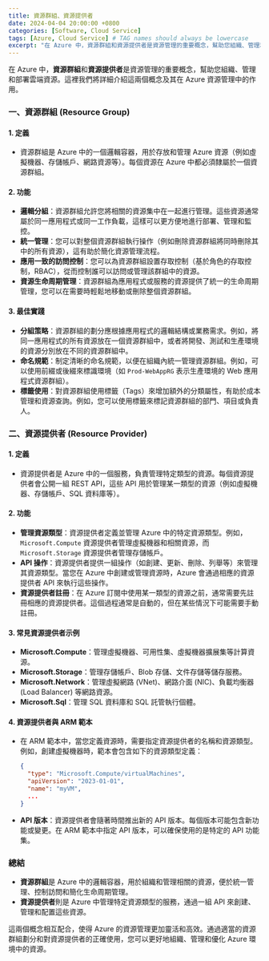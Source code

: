 ```yaml
---
title: 資源群組、資源提供者
date: 2024-04-04 20:00:00 +0800
categories: [Software, Cloud Service]
tags: [Azure, Cloud Service] # TAG names should always be lowercase
excerpt: "在 Azure 中，資源群組和資源提供者是資源管理的重要概念，幫助您組織、管理和部署雲端資源。"
---
```


在 Azure 中，**資源群組**和**資源提供者**是資源管理的重要概念，幫助您組織、管理和部署雲端資源。這裡我們將詳細介紹這兩個概念及其在 Azure 資源管理中的作用。

### **一、資源群組 (Resource Group)**

#### **1. 定義**
   - 資源群組是 Azure 中的一個邏輯容器，用於存放和管理 Azure 資源（例如虛擬機器、存儲帳戶、網路資源等）。每個資源在 Azure 中都必須隸屬於一個資源群組。

#### **2. 功能**
   - **邏輯分組**：資源群組允許您將相關的資源集中在一起進行管理。這些資源通常屬於同一應用程式或同一工作負載，這樣可以更方便地進行部署、管理和監控。
   - **統一管理**：您可以對整個資源群組執行操作（例如刪除資源群組將同時刪除其中的所有資源），這有助於簡化資源管理流程。
   - **應用一致的訪問控制**：您可以為資源群組設置存取控制（基於角色的存取控制，RBAC），從而控制誰可以訪問或管理該群組中的資源。
   - **資源生命周期管理**：資源群組為應用程式或服務的資源提供了統一的生命周期管理，您可以在需要時輕鬆地移動或刪除整個資源群組。

#### **3. 最佳實踐**
   - **分組策略**：資源群組的劃分應根據應用程式的邏輯結構或業務需求。例如，將同一應用程式的所有資源放在一個資源群組中，或者將開發、測試和生產環境的資源分別放在不同的資源群組中。
   - **命名規範**：制定清晰的命名規範，以便在組織內統一管理資源群組。例如，可以使用前綴或後綴來標識環境（如 `Prod-WebAppRG` 表示生產環境的 Web 應用程式資源群組）。
   - **標籤使用**：對資源群組使用標籤（Tags）來增加額外的分類屬性，有助於成本管理和資源查詢。例如，您可以使用標籤來標記資源群組的部門、項目或負責人。

### **二、資源提供者 (Resource Provider)**

#### **1. 定義**
   - 資源提供者是 Azure 中的一個服務，負責管理特定類型的資源。每個資源提供者會公開一組 REST API，這些 API 用於管理某一類型的資源（例如虛擬機器、存儲帳戶、SQL 資料庫等）。

#### **2. 功能**
   - **管理資源類型**：資源提供者定義並管理 Azure 中的特定資源類型。例如，`Microsoft.Compute` 資源提供者管理虛擬機器和相關資源，而 `Microsoft.Storage` 資源提供者管理存儲帳戶。
   - **API 操作**：資源提供者提供一組操作（如創建、更新、刪除、列舉等）來管理其資源類型。當您在 Azure 中創建或管理資源時，Azure 會通過相應的資源提供者 API 來執行這些操作。
   - **資源提供者註冊**：在 Azure 訂閱中使用某一類型的資源之前，通常需要先註冊相應的資源提供者。這個過程通常是自動的，但在某些情況下可能需要手動註冊。

#### **3. 常見資源提供者示例**
   - **Microsoft.Compute**：管理虛擬機器、可用性集、虛擬機器擴展集等計算資源。
   - **Microsoft.Storage**：管理存儲帳戶、Blob 存儲、文件存儲等儲存服務。
   - **Microsoft.Network**：管理虛擬網路 (VNet)、網路介面 (NIC)、負載均衡器 (Load Balancer) 等網路資源。
   - **Microsoft.Sql**：管理 SQL 資料庫和 SQL 託管執行個體。

#### **4. 資源提供者與 ARM 範本**
   - 在 ARM 範本中，當您定義資源時，需要指定資源提供者的名稱和資源類型。例如，創建虛擬機器時，範本會包含如下的資源類型定義：
     ```json
     {
       "type": "Microsoft.Compute/virtualMachines",
       "apiVersion": "2023-01-01",
       "name": "myVM",
       ...
     }
     ```
   - **API 版本**：資源提供者會隨著時間推出新的 API 版本。每個版本可能包含新功能或變更。在 ARM 範本中指定 API 版本，可以確保使用的是特定的 API 功能集。

### **總結**

- **資源群組**是 Azure 中的邏輯容器，用於組織和管理相關的資源，便於統一管理、控制訪問和簡化生命周期管理。
- **資源提供者**則是 Azure 中管理特定資源類型的服務，通過一組 API 來創建、管理和配置這些資源。

這兩個概念相互配合，使得 Azure 的資源管理更加靈活和高效。通過適當的資源群組劃分和對資源提供者的正確使用，您可以更好地組織、管理和優化 Azure 環境中的資源。
